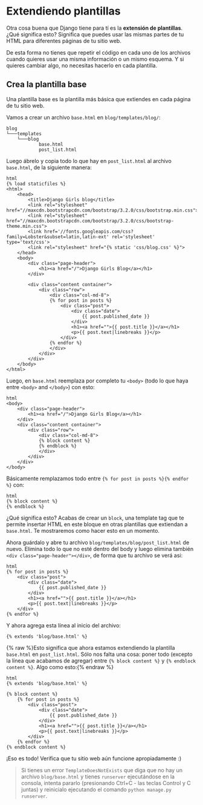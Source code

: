 # Extendiendo plantillas

Otra cosa buena que Django tiene para tí es la **extensión de plantillas**. ¿Qué significa esto? Significa que puedes usar las mismas partes de tu HTML para diferentes páginas de tu sitio web.

De esta forma no tienes que repetir el código en cada uno de los archivos cuando quieres usar una misma información o un mismo esquema. Y si quieres cambiar algo, no necesitas hacerlo en cada plantilla.

## Crea la plantilla base

Una plantilla base es la plantilla más básica que extiendes en cada página de tu sitio web.

Vamos a crear un archivo `base.html` en `blog/templates/blog/`:

    blog
    └───templates
        └───blog
                base.html
                post_list.html
    

Luego ábrelo y copia todo lo que hay en `post_list.html` al archivo `base.html`, de la siguiente manera:

    html
    {% load staticfiles %}
    <html>
        <head>
            <title>Django Girls blog</title>
            <link rel="stylesheet" href="//maxcdn.bootstrapcdn.com/bootstrap/3.2.0/css/bootstrap.min.css">
            <link rel="stylesheet" href="//maxcdn.bootstrapcdn.com/bootstrap/3.2.0/css/bootstrap-theme.min.css">
            <link href='//fonts.googleapis.com/css?family=Lobster&subset=latin,latin-ext' rel='stylesheet' type='text/css'>
            <link rel="stylesheet" href="{% static 'css/blog.css' %}">
        </head>
        <body>
            <div class="page-header">
                <h1><a href="/">Django Girls Blog</a></h1>
            </div>
    
            <div class="content container">
                <div class="row">
                    <div class="col-md-8">
                    {% for post in posts %}
                        <div class="post">
                            <div class="date">
                                {{ post.published_date }}
                            </div>
                            <h1><a href="">{{ post.title }}</a></h1>
                            <p>{{ post.text|linebreaks }}</p>
                        </div>
                    {% endfor %}
                    </div>
                </div>
            </div>
        </body>
    </html>
    

Luego, en `base.html` reemplaza por completo tu `<body>` (todo lo que haya entre `<body>` and `</body>`) con esto:

    html
    <body>
        <div class="page-header">
            <h1><a href="/">Django Girls Blog</a></h1>
        </div>
        <div class="content container">
            <div class="row">
                <div class="col-md-8">
                {% block content %}
                {% endblock %}
                </div>
            </div>
        </div>
    </body>
    

Básicamente remplazamos todo entre `{% for post in posts %}{% endfor %}` con:

    html
    {% block content %}
    {% endblock %}
    

¿Qué significa esto? Acabas de crear un `block`, una template tag que te permite insertar HTML en este bloque en otras plantillas que extiendan a `base.html`. Te mostraremos como hacer esto en un momento.

Ahora guárdalo y abre tu archivo `blog/templates/blog/post_list.html` de nuevo. Elimina todo lo que no esté dentro del body y luego elimina también `<div class="page-header"></div>`, de forma que tu archivo se verá asi:

    html
    {% for post in posts %}
        <div class="post">
            <div class="date">
                {{ post.published_date }}
            </div>
            <h1><a href="">{{ post.title }}</a></h1>
            <p>{{ post.text|linebreaks }}</p>
        </div>
    {% endfor %}
    

Y ahora agrega esta línea al inicio del archivo:

    {% extends 'blog/base.html' %}
    

{% raw %}Esto significa que ahora estamos extendiendo la plantilla `base.html` en `post_list.html`. Sólo nos falta una cosa: poner todo (excepto la línea que acabamos de agregar) entre `{% block content %}` y `{% endblock content %}`. Algo como esto:{% endraw %}

    html
    {% extends 'blog/base.html' %}
    
    {% block content %}
        {% for post in posts %}
            <div class="post">
                <div class="date">
                    {{ post.published_date }}
                </div>
                <h1><a href="">{{ post.title }}</a></h1>
                <p>{{ post.text|linebreaks }}</p>
            </div>
        {% endfor %}
    {% endblock content %}
    

¡Eso es todo! Verifica que tu sitio web aún funcione apropiadamente :)

> Si tienes un error `TemplateDoesNotExists` que diga que no hay un archivo `blog/base.html` y tienes `runserver` ejecutándose en la consola, intenta pararlo (presionando Ctrl+C - las teclas Control y C juntas) y reinicialo ejecutando el comando `python manage.py runserver`.